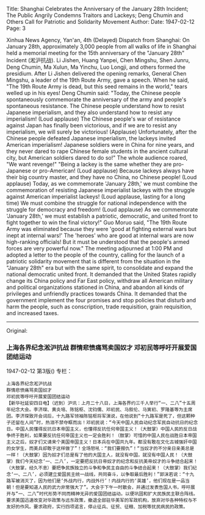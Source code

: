 Title: Shanghai Celebrates the Anniversary of the January 28th Incident; The Public Angrily Condemns Traitors and Lackeys; Deng Chumin and Others Call for Patriotic and Solidarity Movement
Author:
Date: 1947-02-12
Page: 3

Xinhua News Agency, Yan'an, 4th (Delayed) Dispatch from Shanghai: On January 28th, approximately 3,000 people from all walks of life in Shanghai held a memorial meeting for the 15th anniversary of the "January 28th" Incident (淞沪抗战). Li Jishen, Huang Yanpei, Chen Mingshu, Shen Junru, Deng Chumin, Ma Xulun, Ma Yinchu, Luo Longji, and others formed the presidium. After Li Jishen delivered the opening remarks, General Chen Mingshu, a leader of the 19th Route Army, gave a speech. When he said, "The 19th Route Army is dead, but this seed remains in the world," tears welled up in his eyes! Deng Chumin said: "Today, the Chinese people spontaneously commemorate the anniversary of the army and people's spontaneous resistance. The Chinese people understand how to resist Japanese imperialism, and they also understand how to resist any imperialism! (Loud applause) The Chinese people's war of resistance against Japan has finally been victorious, and if we are to resist any imperialism, we will surely be victorious! (Applause) Unfortunately, after the Chinese people defeated Japanese imperialism, the lackeys invited American imperialism! Japanese soldiers were in China for nine years, and they never dared to rape Chinese female students in the ancient cultural city, but American soldiers dared to do so!" The whole audience roared, "We want revenge!" "Being a lackey is the same whether they are pro-Japanese or pro-American! (Loud applause) Because lackeys always have their big country master, and they have no China, no Chinese people! (Loud applause) Today, as we commemorate 'January 28th,' we must combine the commemoration of resisting Japanese imperialist lackeys with the struggle against American imperialist lackeys! (Loud applause, lasting for a long time) We must combine the struggle for national independence with the struggle for democracy and freedom! (Loud applause) As we commemorate 'January 28th,' we must establish a patriotic, democratic, and united front to fight together to win the final victory!" Guo Moruo said, "The 19th Route Army was eliminated because they were 'good at fighting external wars but inept at internal wars!' The 'heroes' who are good at internal wars are now high-ranking officials! But it must be understood that the people's armed forces are very powerful now." The meeting adjourned at 1:00 PM and adopted a letter to the people of the country, calling for the launch of a patriotic solidarity movement that is different from the situation in the "January 28th" era but with the same spirit, to consolidate and expand the national democratic united front. It demanded that the United States rapidly change its China policy and Far East policy, withdraw all American military and political organizations stationed in China, and abandon all kinds of privileges and unfriendly practices towards China. It demanded that the government implement the four promises and stop policies that disturb and harm the people, such as conscription, trade requisition, grain requisition, and increased taxes.



<hr /> 

Original: 


### 上海各界纪念淞沪抗战  群情悲愤痛骂卖国奴才  邓初民等呼吁开展爱国团结运动

1947-02-12
第3版()
专栏：

    上海各界纪念淞沪抗战
    群情悲愤痛骂卖国奴才
    邓初民等呼吁开展爱国团结运动
    【新华社延安四日电】（迟到）沪讯：上月二十八日，上海各界约三千人举行“一、二八”十五周年纪念大会。李济琛、黄炎培、陈铭枢、沈钧儒、邓初民、马叙伦、马寅初、罗隆基等为主席团。李济琛致开会词后，十九路军领袖陈铭枢将军演说，在他说到“十九路军是死了，但这颗种子还留在人间”时，热泪不禁夺眶而出！邓初民说：“今天中国人民自动纪念军民自动抗日的纪念日。中国人民懂得反抗日本帝国主义，也懂得反抗任何帝国主义！（大鼓掌）中国人民的反日战争终于胜利，如果要反抗任何帝国主义也一定会胜利！（鼓掌）可惜的中国人民在战胜日本帝国主义之后，奴才们又请来个美国帝国主义！日本兵在中国共九年。都没有敢在文化古城强奸中国的女学生，而美兵却敢于这样做了”！全场怒吼：“我们要报仇”！“当奴才的不分亲日亲美总是一样！（大鼓掌）因为奴才们总是有了他的大国主人，就没有中国，就没有中国人民！（大鼓掌）我们今天纪念‘一、二八’，一定要把反抗日帝奴才的纪念和反抗美帝奴才的斗争结合起来！（大鼓掌，经久不息）要把争民族独立的斗争和争民主自由的斗争结合起来！（大鼓掌）我们纪念‘一、二八’，必须建立爱国民主统一战线，共同奋斗，以争取最后胜利！”郭沫若说：“十九路军被消灭了，因为他们是‘外战内行，内战外行’！内战内行的‘英雄’，他们现在是一品当朝！但是要知道人民的武力非常强大了”。大会于下午一时散会，并通过发表告国人书，呼吁展开与“一、二八”时代形势不同而精神无异的爱国团结运动。以便巩固和扩大民族民主联合阵线。要求美国迅速改变对华政策与远东政策，撤退全部驻华美军的军政机构，放弃对华各种特权与不友好的作风。要求政府，实行四项诺言，停止征兵、征贸、征粮、加税等扰民病民的政策。
